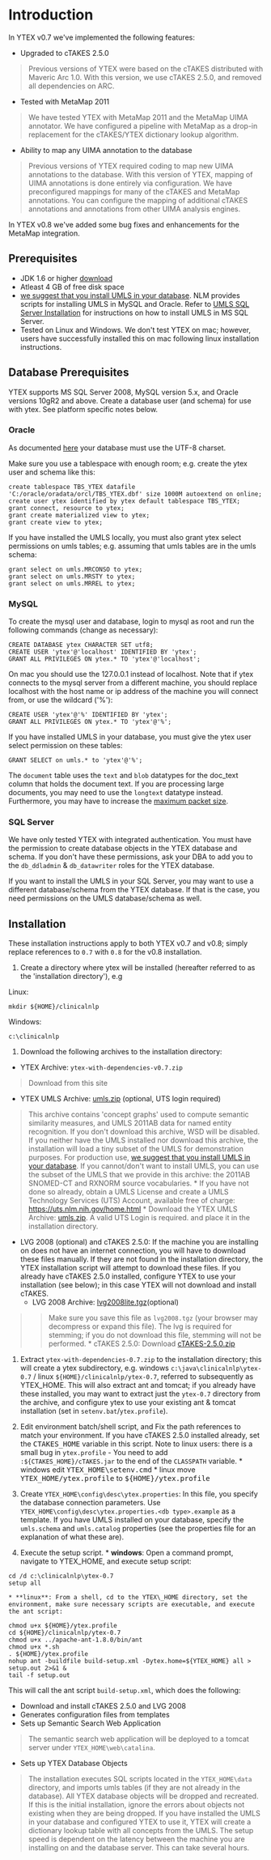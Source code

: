 # Introduction #

In YTEX v0.7 we've implemented the following features:
  * Upgraded to cTAKES 2.5.0
> Previous versions of YTEX were based on the cTAKES distributed with Maveric Arc 1.0.  With this version, we use cTAKES 2.5.0, and removed all dependencies on ARC.

  * Tested with MetaMap 2011
> We have tested YTEX with MetaMap 2011 and the MetaMap UIMA annotator.  We have configured a pipeline with MetaMap as a drop-in replacement for the cTAKES/YTEX dictionary lookup algorithm.

  * Ability to map any UIMA annotation to the database
> Previous versions of YTEX required coding to map new UIMA annotations to the database.  With this version of YTEX, mapping of UIMA annotations is done entirely via configuration.  We have preconfigured mappings for many of the cTAKES and MetaMap annotations.  You can configure the mapping of additional cTAKES annotations and annotations from other UIMA analysis engines.

In YTEX v0.8 we've added some bug fixes and enhancements for the MetaMap integration.

## Prerequisites ##
  * JDK 1.6 or higher [download](http://java.sun.com/javase/downloads/widget/jdk6.jsp)
  * Atleast 4 GB of free disk space
  * [we suggest that you install UMLS in your database](http://www.nlm.nih.gov/research/umls/implementation_resources/scripts/README_RRF_MySQL_Output_Stream.html).  NLM provides scripts for installing UMLS in MySQL and Oracle.  Refer to [UMLS SQL Server Installation](UMLS_SQL_SERVER_V06.md) for instructions on how to install UMLS in MS SQL Server.
  * Tested on Linux and Windows.  We don't test YTEX on mac; however, users have successfully installed this on mac following linux installation instructions.

## Database Prerequisites ##
YTEX supports MS SQL Server 2008, MySQL version 5.x, and Oracle versions 10gR2 and above.  Create a database user (and schema) for use with ytex.  See platform specific notes below.

### Oracle ###
As documented [here](http://www.nlm.nih.gov/research/umls/implementation_resources/scripts/index.html) your database must use the UTF-8 charset.

Make sure you use a tablespace with enough room; e.g. create the ytex user and schema like this:
```
create tablespace TBS_YTEX datafile 'C:/oracle/oradata/orcl/TBS_YTEX.dbf' size 1000M autoextend on online;
create user ytex identified by ytex default tablespace TBS_YTEX;
grant connect, resource to ytex;
grant create materialized view to ytex;
grant create view to ytex;
```

If you have installed the UMLS locally, you must also grant ytex select permissions on umls tables; e.g. assuming that umls tables are in the umls schema:
```
grant select on umls.MRCONSO to ytex;
grant select on umls.MRSTY to ytex;
grant select on umls.MRREL to ytex;
```

### MySQL ###
To create the mysql user and database, login to mysql as root and run the following commands (change as necessary):
```
CREATE DATABASE ytex CHARACTER SET utf8;
CREATE USER 'ytex'@'localhost' IDENTIFIED BY 'ytex';
GRANT ALL PRIVILEGES ON ytex.* TO 'ytex'@'localhost';
```
On mac you should use the 127.0.0.1 instead of localhost.  Note that if ytex connects to the mysql server from a different machine, you should replace localhost with the host name or ip address of the machine you will connect from, or use the wildcard ('%'):
```
CREATE USER 'ytex'@'%' IDENTIFIED BY 'ytex';
GRANT ALL PRIVILEGES ON ytex.* TO 'ytex'@'%';
```
If you have installed UMLS in your database, you must give the ytex user select permission on these tables:
```
GRANT SELECT on umls.* to 'ytex'@'%';
```

The `document` table uses the `text` and `blob` datatypes for the doc\_text column that holds the document text.  If you are processing large documents, you may need to use the `longtext` datatype instead.  Furthermore, you may have to increase the [maximum packet size](http://dev.mysql.com/doc/refman/5.5/en/packet-too-large.html).

### SQL Server ###
We have only tested YTEX with integrated authentication.  You must have the permission to create database objects in the YTEX database and schema.  If you don't have these permissions, ask your DBA to add you to the `db_ddladmin` & `db_datawriter` roles for the YTEX database.

If you want to install the UMLS in your SQL Server, you may want to use a different database/schema from the YTEX database.  If that is the case, you need permissions on the UMLS database/schema as well.

## Installation ##
These installation instructions apply to both YTEX v0.7 and v0.8; simply replace references to `0.7` with `0.8` for the v0.8 installation.

  1. Create a directory where ytex will be installed (hereafter referred to as the 'installation directory'), e.g

Linux:
```
mkdir ${HOME}/clinicalnlp
```

Windows:
```
c:\clinicalnlp
```

  1. Download the following archives to the installation directory:

  * YTEX Archive: `ytex-with-dependencies-v0.7.zip`
> Download from this site

  * YTEX UMLS Archive: [umls.zip](http://www.ytex-nlp.org/umls.download/secure/0.7/umls.zip) (optional, UTS login required)
> This archive contains 'concept graphs' used to compute semantic similarity measures, and UMLS 2011AB data for named entity recognition.  If you don't download this archive, WSD will be disabled.  If you neither have the UMLS installed nor download this archive, the installation will load a tiny subset of the UMLS for demonstration purposes.  For production use, [we suggest that you install UMLS in your database](http://www.nlm.nih.gov/research/umls/implementation_resources/scripts/README_RRF_MySQL_Output_Stream.html).  If you cannot/don't want to install UMLS, you can use the subset of the UMLS that we provide in this archive: the 2011AB SNOMED-CT and RXNORM source vocabularies.
    * If you have not done so already, obtain a UMLS License and create a UMLS Technology Services (UTS) Account, available free of charge: https://uts.nlm.nih.gov/home.html
    * Download the YTEX UMLS Archive: [umls.zip](http://www.ytex-nlp.org/umls.download/secure/0.7/umls.zip).  A valid UTS Login is required. and place it in the installation directory.
  * LVG 2008 (optional) and cTAKES 2.5.0: If the machine you are installing on does not have an internet connection, you will have to download these files manually.  If they are not found in the installation directory, the YTEX installation script will attempt to download these files.  If you already have cTAKES 2.5.0 installed, configure YTEX to use your installation (see below); in this case YTEX will not download and install cTAKES.
    * LVG 2008 Archive: [lvg2008lite.tgz](http://lexsrv3.nlm.nih.gov/LexSysGroup/Projects/lvg/2008/release/lvg2008lite.tgz)(optional)
> > Make sure you save this file as `lvg2008.tgz` (your browser may decompress or expand this file). The lvg is required for stemming; if you do not download this file, stemming will not be performed.
    * cTAKES 2.5.0: Download [cTAKES-2.5.0.zip](http://sourceforge.net/projects/ohnlp/files/cTAKES/v2.5/cTAKES-2.5.0.zip/download)

  1. Extract `ytex-with-dependencies-0.7.zip` to the installation directory; this will create a ytex subdirectory, e.g. windows `c:\java\clinicalnlp\ytex-0.7` / linux `${HOME}/clinicalnlp/ytex-0.7`, referred to subsequently as YTEX\_HOME.  This will also extract ant and tomcat; if you already have these installed, you may want to extract just the `ytex-0.7` directory from the archive, and configure ytex to use your existing ant & tomcat installation (set in `setenv.bat`/`ytex.profile`).
  1. Edit environment batch/shell script, and Fix the path references to match your environment.  If you have cTAKES 2.5.0 installed already, set the <tt>CTAKES_HOME</tt> variable in this script.  Note to linux users: there is a small bug in `ytex.profile` - You need to add `:${CTAKES_HOME}/cTAKES.jar` to the end of the `CLASSPATH` variable.
    * windows edit <tt>YTEX_HOME\setenv.cmd</tt>
    * linux move <tt>YTEX_HOME/ytex.profile</tt> to <tt>${HOME}/ytex.profile</tt>

  1. Create `YTEX_HOME\config\desc\ytex.properties`: In this file, you specify the database connection parameters. Use `YTEX_HOME\config\desc\ytex.properties.<db type>.example` as a template.  If you have UMLS installed on your database, specify the `umls.schema` and `umls.catalog` properties (see the properties file for an explanation of what these are).
  1. Execute the setup script.
    * **windows**: Open a command prompt, navigate to YTEX\_HOME, and execute setup script:
```
cd /d c:\clinicalnlp\ytex-0.7
setup all
```
    * **linux**: From a shell, cd to the YTEX\_HOME directory, set the environment, make sure necessary scripts are executable, and execute the ant script:
```
chmod u+x ${HOME}/ytex.profile
cd ${HOME}/clinicalnlp/ytex-0.7
chmod u+x ../apache-ant-1.8.0/bin/ant
chmod u+x *.sh
. ${HOME}/ytex.profile
nohup ant -buildfile build-setup.xml -Dytex.home=${YTEX_HOME} all > setup.out 2>&1 &
tail -f setup.out
```

This will call the ant script `build-setup.xml`, which does the following:
  * Download and install cTAKES 2.5.0 and LVG 2008
  * Generates configuration files from templates
  * Sets up Semantic Search Web Application

> The semantic search web application will be deployed to a tomcat server under `YTEX_HOME\web\catalina`.
  * Sets up YTEX Database Objects
> The installation executes SQL scripts located in the `YTEX_HOME\data` directory, and imports umls tables (if they are not already in the database). All YTEX database objects will be dropped and recreated. If this is the initial installation, ignore the errors about objects not existing when they are being dropped.  If you have installed the UMLS in your database and configured YTEX to use it, YTEX will create a dictionary lookup table with all concepts from the UMLS.  The setup speed is dependent on the latency between the machine you are installing on and the database server.  This can take several hours.
